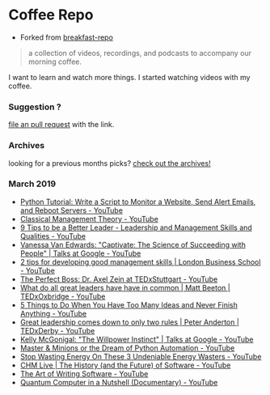 # Coffee Repo #

* Forked from [breakfast-repo](https://github.com/ashleygwilliams/breakfast-repo)

> a collection of videos, recordings, and podcasts to accompany our morning coffee.

I want to learn and watch more things. I started watching videos with my coffee.

### Suggestion ?

[file an pull request](https://github.com/christopher-burke/coffee-repo/pulls) with the link.

### Archives

looking for a previous months picks? [check out the archives!](https://github.com/christopher-burke/coffee-repo/tree/coffee-repo/archives/)

### March 2019

* [Python Tutorial: Write a Script to Monitor a Website, Send Alert Emails, and Reboot Servers - YouTube](https://youtu.be/yqm6MBt-yfY)
* [Classical Management Theory - YouTube](https://youtu.be/d1jOwD-CTLI)
* [9 Tips to be a Better Leader - Leadership and Management Skills and Qualities - YouTube](https://youtu.be/B0w-ASaOb94)
* [Vanessa Van Edwards: "Captivate: The Science of Succeeding with People" | Talks at Google - YouTube](https://youtu.be/0MtsXbTJdt8)
* [2 tips for developing good management skills | London Business School - YouTube](https://youtu.be/lLcgCEbsT08)
* [The Perfect Boss: Dr. Axel Zein at TEDxStuttgart - YouTube](https://youtu.be/jFG7jqJXbno)
* [What do all great leaders have have in common | Matt Beeton | TEDxOxbridge - YouTube](https://youtu.be/KgmKNKM0i1g)
* [5 Things to Do When You Have Too Many Ideas and Never Finish Anything - YouTube](https://youtu.be/clDUHSsYs6o)
* [Great leadership comes down to only two rules | Peter Anderton | TEDxDerby - YouTube](https://youtu.be/oDsMlmfLjd4)
* [Kelly McGonigal: "The Willpower Instinct" | Talks at Google - YouTube](https://youtu.be/V5BXuZL1HAg)
* [Master & Minions or the Dream of Python Automation - YouTube](https://youtu.be/rsSnWuBEro8)
* [Stop Wasting Energy On These 3 Undeniable Energy Wasters - YouTube](https://youtu.be/x-PhXOLW1X8)
* [CHM Live | The History (and the Future) of Software - YouTube](https://youtu.be/OdI7Ukf-Bf4)
* [The Art of Writing Software - YouTube](https://youtu.be/QdVFvsCWXrA)
* [Quantum Computer in a Nutshell (Documentary) - YouTube](https://youtu.be/0dXNmbiGPS4)
